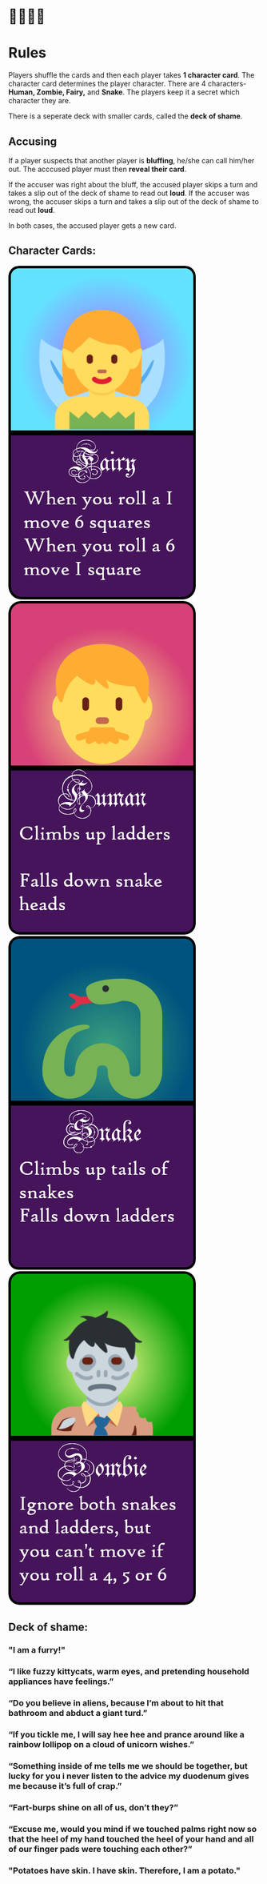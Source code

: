 # 🧚👨🐍🧟
# Rules
Players shuffle the cards and then each player takes **1 character card**. The character card determines the player character. There are 4 characters- **Human, Zombie, Fairy,** and **Snake**. The players keep it a secret which character they are.

There is a seperate deck with smaller cards, called the **deck of shame**.

## Accusing
If a player suspects that another player is **bluffing**, he/she can call him/her out. The acccused player must then **reveal their card**.

If the accuser was right about the bluff, the accused player skips a turn and takes a slip out of the deck of shame to read out **loud**.
If the accuser was wrong, the accuser skips a turn and takes a slip out of the deck of shame to read out **loud**.

In both cases, the accused player gets a new card.

## Character Cards:
![f](fairy.png)
![m](man.png)
![s](snek.png)
![z](zombie.png)

## Deck of shame:

### "I am a furry!"

### “I like fuzzy kittycats, warm eyes, and pretending household appliances have feelings.”

### “Do you believe in aliens, because I’m about to hit that bathroom and abduct a giant turd.”

### “If you tickle me, I will say hee hee and prance around like a rainbow lollipop on a cloud of unicorn wishes.”

### “Something inside of me tells me we should be together, but lucky for you i never listen to the advice my duodenum gives me because it’s full of crap.”

### “Fart-burps shine on all of us, don’t they?”

### “Excuse me, would you mind if we touched palms right now so that the heel of my hand touched the heel of your hand and all of our finger pads were touching each other?”

### "Potatoes have skin. I have skin. Therefore, I am a potato."
